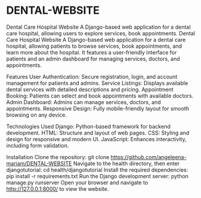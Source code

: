 # DENTAL-WEBSITE
Dental Care Hospital Website A Django-based web application for a dental care hospital, allowing users to explore services, book appointments.
Dental Care Hospital Website
A Django-based web application for a dental care hospital, allowing patients to browse services, book appointments, and learn more about the hospital. It features a user-friendly interface for patients and an admin dashboard for managing services, doctors, and appointments.

Features
User Authentication: Secure registration, login, and account management for patients and admins.
Service Listings: Displays available dental services with detailed descriptions and pricing.
Appointment Booking: Patients can select and book appointments with available doctors.
Admin Dashboard: Admins can manage services, doctors, and appointments.
Responsive Design: Fully mobile-friendly layout for smooth browsing on any device.

Technologies Used
Django: Python-based framework for backend development.
HTML: Structure and layout of web pages.
CSS: Styling and design for responsive and modern UI.
JavaScript: Enhances interactivity, including form validation.

Installation
Clone the repository:
git clone https://github.com/angeleena-mariam/DENTAL-WEBSITE
Navigate to the health directory, then enter djangotutorial:
cd health/djangotutorial
Install the required dependencies:
pip install -r requirements.txt
Run the Django development server:
python manage.py runserver
Open your browser and navigate to http://127.0.0.1:8000/ to view the website.


